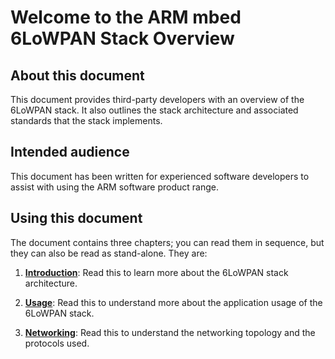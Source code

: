 # Welcome to the ARM mbed 6LoWPAN Stack Overview


## About this document

This document provides third-party developers with an overview of the 6LoWPAN stack. It also outlines the stack architecture and associated standards that the stack implements.

## Intended audience

This document has been written for experienced software developers to assist with using the ARM software product range.

## Using this document

The document contains three chapters; you can read them in sequence, but they can also be read as stand-alone. They are:

1. [**Introduction**](02_N_arch.md): Read this to learn more about the 6LoWPAN stack architecture.

2. [**Usage**](03_N_usage.md): Read this to understand more about the application usage of the 6LoWPAN stack.

3. [**Networking**](04_N_networking.md): Read this to understand the networking topology and the protocols used.

